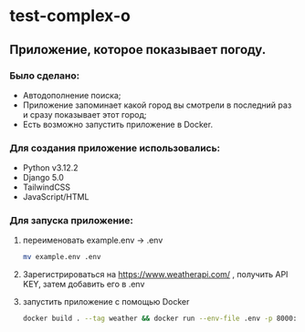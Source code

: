 # test-complex-o

## Приложение, которое показывает погоду.
### Было сделано:

- Автодополнение поиска;
- Приложение запоминает какой город вы смотрели в последний раз и сразу показывает этот город;
- Есть возможно запустить приложение в Docker.


### Для создания приложение использовались:

- Python v3.12.2
- Django 5.0
- TailwindCSS
- JavaScript/HTML


### Для запуска приложение:
1. переименовать example.env -> .env
    ```bash
    mv example.env .env
    ```

2. Зарегистрироваться на https://www.weatherapi.com/ , получить API KEY, затем добавить его в .env
3. запустить приложение с помощью Docker
    ```bash
    docker build . --tag weather && docker run --env-file .env -p 8000:8000 -d weather:latest
    ```
